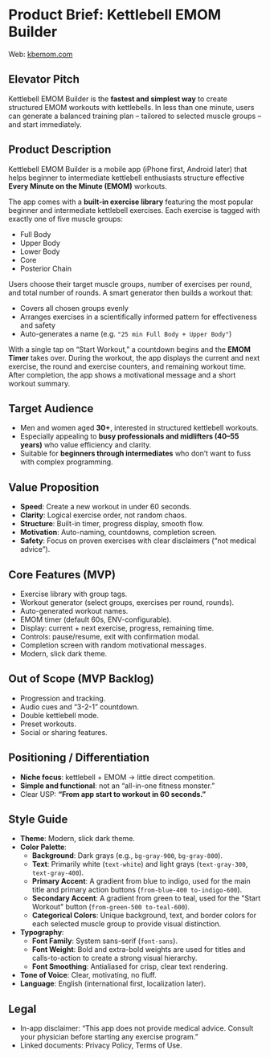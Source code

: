 # Product Brief: Kettlebell EMOM Builder
Web: [kbemom.com](https://kbemom.com)

## Elevator Pitch
Kettlebell EMOM Builder is the **fastest and simplest way** to create structured EMOM workouts with kettlebells. In less than one minute, users can generate a balanced training plan – tailored to selected muscle groups – and start immediately.

## Product Description
Kettlebell EMOM Builder is a mobile app (iPhone first, Android later) that helps beginner to intermediate kettlebell enthusiasts structure effective **Every Minute on the Minute (EMOM)** workouts.

The app comes with a **built-in exercise library** featuring the most popular beginner and intermediate kettlebell exercises. Each exercise is tagged with exactly one of five muscle groups:
- Full Body  
- Upper Body  
- Lower Body  
- Core  
- Posterior Chain  

Users choose their target muscle groups, number of exercises per round, and total number of rounds. A smart generator then builds a workout that:
- Covers all chosen groups evenly  
- Arranges exercises in a scientifically informed pattern for effectiveness and safety  
- Auto-generates a name (e.g. `"25 min Full Body + Upper Body"`)  

With a single tap on “Start Workout,” a countdown begins and the **EMOM Timer** takes over. During the workout, the app displays the current and next exercise, the round and exercise counters, and remaining workout time. After completion, the app shows a motivational message and a short workout summary.

## Target Audience
- Men and women aged **30+**, interested in structured kettlebell workouts.  
- Especially appealing to **busy professionals and midlifters (40–55 years)** who value efficiency and clarity.  
- Suitable for **beginners through intermediates** who don’t want to fuss with complex programming.

## Value Proposition
- **Speed**: Create a new workout in under 60 seconds.  
- **Clarity**: Logical exercise order, not random chaos.  
- **Structure**: Built-in timer, progress display, smooth flow.  
- **Motivation**: Auto-naming, countdowns, completion screen.  
- **Safety**: Focus on proven exercises with clear disclaimers (“not medical advice”).  

## Core Features (MVP)
- Exercise library with group tags.  
- Workout generator (select groups, exercises per round, rounds).  
- Auto-generated workout names.  
- EMOM timer (default 60s, ENV-configurable).  
- Display: current + next exercise, progress, remaining time.  
- Controls: pause/resume, exit with confirmation modal.  
- Completion screen with random motivational messages.  
- Modern, slick dark theme.  

## Out of Scope (MVP Backlog)
- Progression and tracking.  
- Audio cues and “3-2-1” countdown.  
- Double kettlebell mode.  
- Preset workouts.  
- Social or sharing features.  

## Positioning / Differentiation
- **Niche focus**: kettlebell + EMOM → little direct competition.  
- **Simple and functional**: not an “all-in-one fitness monster.”  
- Clear USP: **“From app start to workout in 60 seconds.”**

## Style Guide
- **Theme**: Modern, slick dark theme.
- **Color Palette**:
  - **Background**: Dark grays (e.g., `bg-gray-900`, `bg-gray-800`).
  - **Text**: Primarily white (`text-white`) and light grays (`text-gray-300`, `text-gray-400`).
  - **Primary Accent**: A gradient from blue to indigo, used for the main title and primary action buttons (`from-blue-400 to-indigo-600`).
  - **Secondary Accent**: A gradient from green to teal, used for the "Start Workout" button (`from-green-500 to-teal-600`).
  - **Categorical Colors**: Unique background, text, and border colors for each selected muscle group to provide visual distinction.
- **Typography**:
  - **Font Family**: System sans-serif (`font-sans`).
  - **Font Weight**: Bold and extra-bold weights are used for titles and calls-to-action to create a strong visual hierarchy.
  - **Font Smoothing**: Antialiased for crisp, clear text rendering.
- **Tone of Voice**: Clear, motivating, no fluff.
- **Language**: English (international first, localization later).

## Legal
- In-app disclaimer: “This app does not provide medical advice. Consult your physician before starting any exercise program.”  
- Linked documents: Privacy Policy, Terms of Use.  
